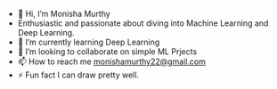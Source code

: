 - 👋 Hi, I’m Monisha Murthy
- Enthusiastic and passionate about diving into Machine Learning and Deep Learning.
- 🌱 I’m currently learning Deep Learning
- 💞️ I’m looking to collaborate on simple ML Prjects
- 📫 How to reach me monishamurthy22@gmail.com
- ⚡ Fun fact I can draw pretty well.

<!---
Monisha-18/Monisha-18 is a ✨ special ✨ repository because its `README.md` (this file) appears on your GitHub profile.
You can click the Preview link to take a look at your changes.
--->
